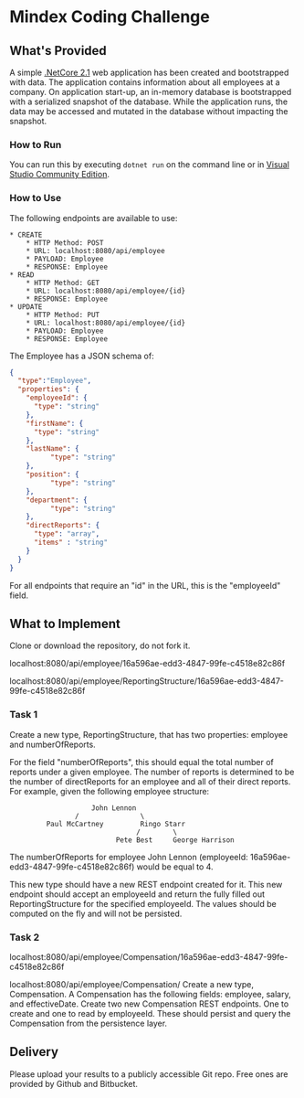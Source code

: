 # Mindex Coding Challenge
## What's Provided
A simple [.NetCore 2.1](https://dotnet.microsoft.com/download/dotnet-core/2.1) web application has been created and bootstrapped 
with data. The application contains information about all employees at a company. On application start-up, an in-memory 
database is bootstrapped with a serialized snapshot of the database. While the application runs, the data may be
accessed and mutated in the database without impacting the snapshot.

### How to Run
You can run this by executing `dotnet run` on the command line or in [Visual Studio Community Edition](https://www.visualstudio.com/downloads/).


### How to Use
The following endpoints are available to use:
```
* CREATE
    * HTTP Method: POST 
    * URL: localhost:8080/api/employee
    * PAYLOAD: Employee
    * RESPONSE: Employee
* READ
    * HTTP Method: GET 
    * URL: localhost:8080/api/employee/{id}
    * RESPONSE: Employee
* UPDATE
    * HTTP Method: PUT 
    * URL: localhost:8080/api/employee/{id}
    * PAYLOAD: Employee
    * RESPONSE: Employee
```
The Employee has a JSON schema of:
```json
{
  "type":"Employee",
  "properties": {
    "employeeId": {
      "type": "string"
    },
    "firstName": {
      "type": "string"
    },
    "lastName": {
          "type": "string"
    },
    "position": {
          "type": "string"
    },
    "department": {
          "type": "string"
    },
    "directReports": {
      "type": "array",
      "items" : "string"
    }
  }
}
```
For all endpoints that require an "id" in the URL, this is the "employeeId" field.

## What to Implement
Clone or download the repository, do not fork it.

localhost:8080/api/employee/16a596ae-edd3-4847-99fe-c4518e82c86f

localhost:8080/api/employee/ReportingStructure/16a596ae-edd3-4847-99fe-c4518e82c86f

### Task 1
Create a new type, ReportingStructure, that has two properties: employee and numberOfReports.

For the field "numberOfReports", this should equal the total number of reports under a given employee. The number of 
reports is determined to be the number of directReports for an employee and all of their direct reports. For example, 
given the following employee structure:
```
                    John Lennon
                /               \
         Paul McCartney         Ringo Starr
                               /        \
                          Pete Best     George Harrison
```
The numberOfReports for employee John Lennon (employeeId: 16a596ae-edd3-4847-99fe-c4518e82c86f) would be equal to 4. 

This new type should have a new REST endpoint created for it. This new endpoint should accept an employeeId and return 
the fully filled out ReportingStructure for the specified employeeId. The values should be computed on the fly and will 
not be persisted.

### Task 2
localhost:8080/api/employee/Compensation/16a596ae-edd3-4847-99fe-c4518e82c86f

localhost:8080/api/employee/Compensation/
Create a new type, Compensation. A Compensation has the following fields: employee, salary, and effectiveDate. Create 
two new Compensation REST endpoints. One to create and one to read by employeeId. These should persist and query the 
Compensation from the persistence layer.

## Delivery
Please upload your results to a publicly accessible Git repo. Free ones are provided by Github and Bitbucket.